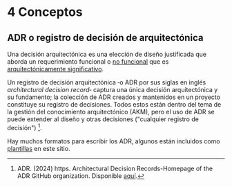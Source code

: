 # 4 Conceptos

## ADR o registro de decisión de arquitectónica

Una decisión arquitectónica es una elección de diseño justificada que aborda un
requerimiento funcional o [no funcional](./4_Requerimiento_no_funcional.md) que
es [arquitectónicamente
significativo](./4_Requerimiento_arquitectonicamente_significativo).

Un registro de decisión arquitectónica ‑o ADR por sus siglas en inglés
*architectural decision record*‑ captura una única decisión arquitectónica y su
fundamento; la colección de ADR creados y mantenidos en un proyecto constituye
su registro de decisiones. Todos estos están dentro del tema de la gestión del
conocimiento arquitectónico (AKM), pero el uso de ADR se puede extender al
diseño y otras decisiones ("cualquier registro de decisión") [^1].

[^1]: ADR. (2024) https. Architectural Decision Records-Homepage of the ADR
    GitHub organization. Disponible [aquí](https://adr.github.io).

Hay muchos formatos para escribir los ADR, algunos están incluidos como
[plantillas](/3_Plantillas/3_18_ADR.md) en este sitio.
